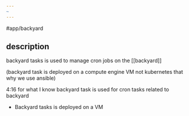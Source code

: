 ```yaml
---
~
---
```

#app/backyard
## description

backyard tasks is used to manage cron jobs on the [[backyard]] 

(backyard task is deployed on a compute engine VM not kubernetes that why we use ansible)

4:16
for what I know backyard task is used for cron tasks related to backyard

- Backyard tasks is deployed on a VM